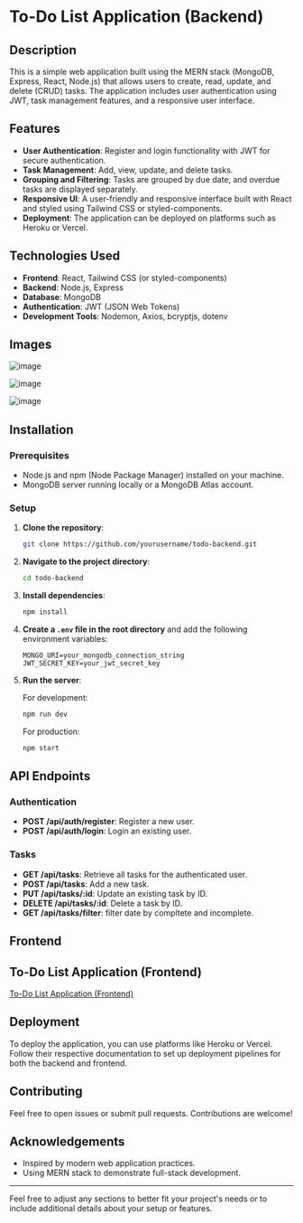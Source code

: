 # To-Do List Application (Backend)

## Description

This is a simple web application built using the MERN stack (MongoDB, Express, React, Node.js) that allows users to create, read, update, and delete (CRUD) tasks. The application includes user authentication using JWT, task management features, and a responsive user interface.

## Features

- **User Authentication**: Register and login functionality with JWT for secure authentication.
- **Task Management**: Add, view, update, and delete tasks.
- **Grouping and Filtering**: Tasks are grouped by due date, and overdue tasks are displayed separately.
- **Responsive UI**: A user-friendly and responsive interface built with React and styled using Tailwind CSS or styled-components.
- **Deployment**: The application can be deployed on platforms such as Heroku or Vercel.

## Technologies Used

- **Frontend**: React, Tailwind CSS (or styled-components)
- **Backend**: Node.js, Express
- **Database**: MongoDB
- **Authentication**: JWT (JSON Web Tokens)
- **Development Tools**: Nodemon, Axios, bcryptjs, dotenv

## Images
![image](https://github.com/user-attachments/assets/730f7c84-d757-4a7a-932d-3e3d112160c7)


![image](https://github.com/user-attachments/assets/f45baa8f-b384-4288-b742-ea8285968318)


![image](https://github.com/user-attachments/assets/d3ad84d2-9929-48a6-8590-a2245c4e9009)

## Installation

### Prerequisites

- Node.js and npm (Node Package Manager) installed on your machine.
- MongoDB server running locally or a MongoDB Atlas account.

### Setup

1. **Clone the repository**:

    ```sh
    git clone https://github.com/yourusername/todo-backend.git
    ```

2. **Navigate to the project directory**:

    ```sh
    cd todo-backend
    ```

3. **Install dependencies**:

    ```sh
    npm install
    ```

4. **Create a `.env` file in the root directory** and add the following environment variables:

    ```env
    MONGO_URI=your_mongodb_connection_string
    JWT_SECRET_KEY=your_jwt_secret_key
    ```

5. **Run the server**:

    For development:

    ```sh
    npm run dev
    ```

    For production:

    ```sh
    npm start
    ```

## API Endpoints

### Authentication

- **POST /api/auth/register**: Register a new user.
- **POST /api/auth/login**: Login an existing user.

### Tasks

- **GET /api/tasks**: Retrieve all tasks for the authenticated user.
- **POST /api/tasks**: Add a new task.
- **PUT /api/tasks/:id**: Update an existing task by ID.
- **DELETE /api/tasks/:id**: Delete a task by ID.
- **GET /api/tasks/filter**: filter date by compltete and incomplete.

## Frontend

## To-Do List Application (Frontend)
   <a href="https://github.com/LakshanChinthaka/todo-frontend.git">To-Do List Application (Frontend)</a> 

## Deployment

To deploy the application, you can use platforms like Heroku or Vercel. Follow their respective documentation to set up deployment pipelines for both the backend and frontend.

## Contributing

Feel free to open issues or submit pull requests. Contributions are welcome!


## Acknowledgements

- Inspired by modern web application practices.
- Using MERN stack to demonstrate full-stack development.

---

Feel free to adjust any sections to better fit your project's needs or to include additional details about your setup or features.
